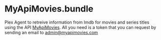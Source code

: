 # MyApiMovies.bundle
Plex Agent to retreive information from Imdb for movies and series titles using the API <a href="https://www.myapimovies.com">MyApiMovies</a>. All you need is a token that you can request by sending an email to admin@myapimovies.com
